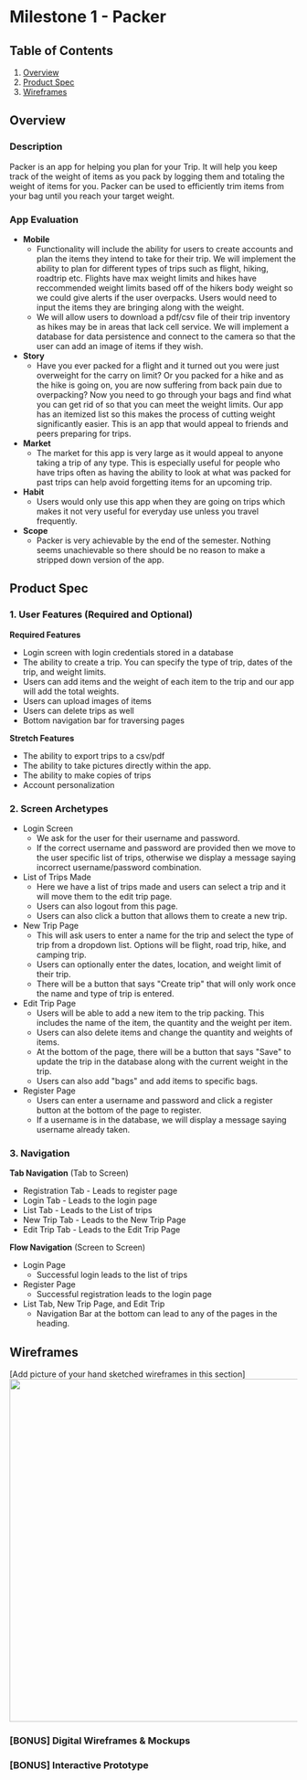 # Milestone 1 - Packer

## Table of Contents

1. [Overview](#Overview)
1. [Product Spec](#Product-Spec)
1. [Wireframes](#Wireframes)

## Overview

### Description

Packer is an app for helping you plan for your Trip. It will help you keep track of the weight of items as you pack by logging them and totaling the weight of items for you. Packer can be used to efficiently trim items from your bag until you reach your target weight.

### App Evaluation

- **Mobile**
    - Functionality will include the ability for users to create accounts and plan the items they intend to take for their trip. We will implement the ability to plan for different types of trips such as flight, hiking, roadtrip etc. Flights have max weight limits and hikes have reccommended weight limits based off of the hikers body weight so we could give alerts if the user overpacks. Users would need to input the items they are bringing along with the weight. 
    - We will allow users to download a pdf/csv file of their trip inventory as hikes may be in areas that lack cell service. We will implement a database for data persistence and connect to the camera so that the user can add an image of items if they wish.
- **Story**
    - Have you ever packed for a flight and it turned out you were just overweight for the carry on limit? Or you packed for a hike and as the hike is going on, you are now suffering from back pain due to overpacking? Now you need to go through your bags and find what you can get rid of so that you can meet the weight limits. Our app has an itemized list so this makes the process of cutting weight significantly easier. This is an app that would appeal to friends and peers preparing for trips.
- **Market**
    - The market for this app is very large as it would appeal to anyone taking a trip of any type. This is especially useful for people who have trips often as having the ability to look at what was packed for past trips can help avoid forgetting items for an upcoming trip.
- **Habit**
    - Users would only use this app when they are going on trips which makes it not very useful for everyday use unless you travel frequently.
- **Scope**
    - Packer is very achievable by the end of the semester. Nothing seems unachievable so there should be no reason to make a stripped down version of the app.

## Product Spec

### 1. User Features (Required and Optional)

**Required Features**

* Login screen with login credentials stored in a database
* The ability to create a trip. You can specify the type of trip, dates of the trip, and weight limits.
* Users can add items and the weight of each item to the trip and our app will add the total weights.
* Users can upload images of items
* Users can delete trips as well
* Bottom navigation bar for traversing pages

**Stretch Features**

* The ability to export trips to a csv/pdf
* The ability to take pictures directly within the app.
* The ability to make copies of trips
* Account personalization

### 2. Screen Archetypes

- Login Screen
  - We ask for the user for their username and password.
  - If the correct username and password are provided then we move to the user specific list of trips, otherwise we display a message saying incorrect username/password combination.
- List of Trips Made
  - Here we have a list of trips made and users can select a trip and it will move them to the edit trip page.
  - Users can also logout from this page.
  - Users can also click a button that allows them to create a new trip.
- New Trip Page
  - This will ask users to enter a name for the trip and select the type of trip from a dropdown list. Options will be flight, road trip, hike, and camping trip.
  - Users can optionally enter the dates, location, and weight limit of their trip.
  - There will be a button that says "Create trip" that will only work once the name and type of trip is entered.
- Edit Trip Page
  - Users will be able to add a new item to the trip packing. This includes the name of the item, the quantity and the weight per item.
  - Users can also delete items and change the quantity and weights of items.
  - At the bottom of the page, there will be a button that says "Save" to update the trip in the database along with the current weight in the trip.
  - Users can also add "bags" and add items to specific bags.
- Register Page
  - Users can enter a username and password and click a register button at the bottom of the page to register.
  - If a username is in the database, we will display a message saying username already taken.


### 3. Navigation

**Tab Navigation** (Tab to Screen)

* Registration Tab - Leads to register page
* Login Tab - Leads to the login page 
* List Tab - Leads to the List of trips
* New Trip Tab - Leads to the New Trip Page
* Edit Trip Tab - Leads to the Edit Trip Page

**Flow Navigation** (Screen to Screen)

- Login Page
  - Successful login leads to the list of trips
- Register Page
  - Successful registration leads to the login page
- List Tab, New Trip Page, and Edit Trip
  - Navigation Bar at the bottom can lead to any of the pages in the heading.

## Wireframes

[Add picture of your hand sketched wireframes in this section]
<img src="https://user-images.githubusercontent.com/90267420/226501407-c100518b-4c95-4a6c-9420-faa90f713a99.png" width=600>

### [BONUS] Digital Wireframes & Mockups

### [BONUS] Interactive Prototype
